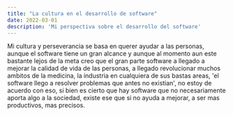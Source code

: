 ```yaml
---
title: "La cultura en el desarrollo de software"
date: 2022-03-01
description: 'Mi perspectiva sobre el desarrollo del software'
---
```


Mi cultura y perseverancia se basa en querer ayudar a las personas, aunque el software tiene un gran alcance y aunque al momento aun este bastante lejos de la meta creo que el gran parte software a llegado a mejorar la calidad de vida de las personas, a llegado revolucionar muchos ambitos de la medicina, la industria en cualquiera de sus bastas areas, 'el software llego a resolver problemas que antes no existian', no estoy de acuerdo con eso, si bien es cierto que hay software que no necesariamente aporta algo a la sociedad, existe ese que si no ayuda a mejorar, a ser mas productivos, mas precisos.
